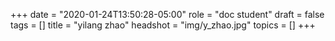 +++
date = "2020-01-24T13:50:28-05:00"
role = "doc student"
draft = false
tags = []
title = "yilang zhao"
headshot = "img/y_zhao.jpg"
topics = []
+++
